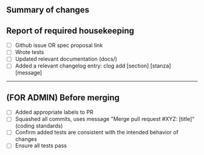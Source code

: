 ## Summary of changes

<Describe summary of major changes here>

## Report of required housekeeping

- [ ] Github issue OR spec proposal link
- [ ] Wrote tests
- [ ] Updated relevant documentation (docs/)
- [ ] Added a relevant changelog entry: clog add [section] [stanza] [message]

----

## (FOR ADMIN) Before merging

- [ ] Added appropriate labels to PR
- [ ] Squashed all commits, uses message "Merge pull request #XYZ: [title]" (coding standards)
- [ ] Confirm added tests are consistent with the intended behavior of changes
- [ ] Ensure all tests pass
